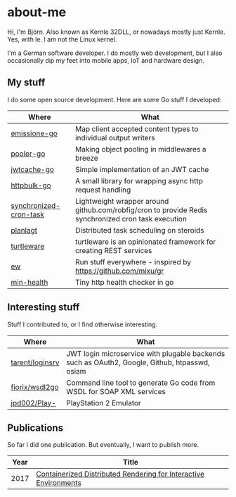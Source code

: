 # about-me

Hi, I'm Björn. Also known as Kernle 32DLL, or nowadays mostly just Kernle. Yes, with le. I am not the Linux kernel.

I'm a German software developer. I do mostly web development, but I also occasionally dip my feet into mobile apps,
IoT and hardware design.

## My stuff

I do some open source development. Here are some Go stuff I developed:

| Where                                                                           | What                                                                                                |
|---------------------------------------------------------------------------------|-----------------------------------------------------------------------------------------------------|
| [emissione-go](https://github.com/kernle32dll/emissione-go)                     | Map client accepted content types to individual output writers                                      |
| [pooler-go](https://github.com/kernle32dll/pooler-go)                           | Making object pooling in middlewares a breeze                                                       |
| [jwtcache-go](https://github.com/kernle32dll/jwtcache-go)                       | Simple implementation of an JWT cache                                                               |
| [httpbulk-go](https://github.com/kernle32dll/httpbulk-go)                       | A small library for wrapping async http request handling                                            |
| [synchronized-cron-task](https://github.com/kernle32dll/synchronized-cron-task) | Lightweight wrapper around github.com/robfig/cron to provide Redis synchronized cron task execution |
| [planlagt](https://github.com/kernle32dll/planlagt)                             | Distributed task scheduling on steroids                                                             |
| [turtleware](https://github.com/kernle32dll/turtleware)                         | turtleware is an opinionated framework for creating REST services  |
| [ew](https://github.com/kernle32dll/ew)                                         | Run stuff everywhere - inspired by https://github.com/mixu/gr      |
| [min-health](https://github.com/kernle32dll/min-health)                         | Tiny http health checker in go                                     |

## Interesting stuff

Stuff I contributed to, or I find otherwise interesting.

| Where                                                 | What                                                                                          |
|-------------------------------------------------------|-----------------------------------------------------------------------------------------------|
| [tarent/loginsrv](https://github.com/tarent/loginsrv) | JWT login microservice with plugable backends such as OAuth2, Google, Github, htpasswd, osiam |
| [fiorix/wsdl2go](https://github.com/fiorix/wsdl2go)   | Command line tool to generate Go code from WSDL for SOAP XML services                         |
| [jpd002/Play-](https://github.com/jpd002/Play-)       | PlayStation 2 Emulator                                                                        |

## Publications

So far I did one publication. But eventually, I want to publish more.

| Year | Title                                                                                                                               |
|------|-------------------------------------------------------------------------------------------------------------------------------------|
| 2017 | [Containerized Distributed Rendering for Interactive Environments](https://scholar.google.com/scholar?cluster=14416675114033328115) |
